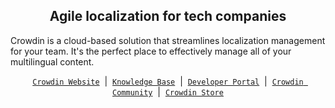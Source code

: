 <div align="center">
<h2>Agile localization for tech companies</h2>
</div>

Crowdin is a cloud-based solution that streamlines localization management for your team. It's the perfect place to effectively manage all of your multilingual content.

<div align="center">

[`Crowdin Website`](https://crowdin.com) &nbsp;|&nbsp;
[`Knowledge Base`](https://support.crowdin.com/) &nbsp;|&nbsp;
[`Developer Portal`](https://developer.crowdin.com/) &nbsp;|&nbsp;
[`Crowdin Community`](https://community.crowdin.com/) &nbsp;|&nbsp;
[`Crowdin Store`](https://store.crowdin.com/)

</div>
